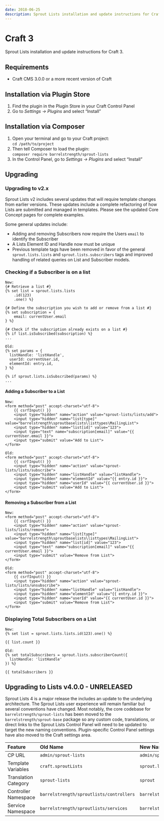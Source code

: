 ```yaml
---
date: 2018-06-25
description: Sprout Lists installation and update instructions for Craft 3.
---
```


# Craft 3

Sprout Lists installation and update instructions for Craft 3.

## Requirements

* Craft CMS 3.0.0 or a more recent version of Craft

## Installation via Plugin Store

1. Find the plugin in the Plugin Store in your Craft Control Panel 
2. Go to _Settings → Plugins_ and select “Install”

## Installation via Composer 

1. Open your terminal and go to your Craft project:<br> `cd /path/to/project`
2. Then tell Composer to load the plugin:<br> `composer require barrelstrength/sprout-lists`
3. In the Control Panel, go to _Settings → Plugins_ and select “Install”

## Upgrading

### Upgrading to v2.x

Sprout Lists v2 includes several updates that will require template changes from earlier versions. These updates include a complete refactoring of how Lists are submitted and managed in templates. Please see the updated Core Concept pages for complete examples.

Some general updates include:

- Adding and removing Subscribers now require the Users `email` to identify the Subscriber
- A Lists Element ID and Handle now must be unique
- Previous template tags have been removed in favor of the general `sprout.lists.lists` and `sprout.lists.subscribers` tags and improved handling of related queries on List and Subscriber models.

### Checking if a Subscriber is on a list

``` twig
New:
{# Retrieve a list #}
{% set list = sprout.lists.lists
    .id(123)
    .one() %}

{# Define the subscription you wish to add or remove from a list #}
{% set subscription = {
    email: currentUser.email
} %}

{# Check if the subscription already exists on a list #}
{% if list.isSubscribed(subscription) %}
...

Old:
{% set params = {
  listHandle: 'listHandle',
  userId: currentUser.id,
  elementId: entry.id,
} %}

{% if sprout.lists.isSubscribed(params) %}
...
```

#### Adding a Subscriber to a List

``` twig
New:
<form method="post" accept-charset="utf-8">
    {{ csrfInput() }}
    <input type="hidden" name="action" value="sprout-lists/lists/add">
    <input type="hidden" name="list[type]" value="barrelstrength\sproutbaselists\listtypes\MailingList">
    <input type="hidden" name="list[id]" value="123">
    <input type="text" name="subscription[email]" value="{{ currentUser.email }}">
    <input type="submit" value="Add to List">
</form>

Old:
<form method="post" accept-charset="utf-8">
    {{ csrfInput() }}
    <input type="hidden" name="action" value="sprout-lists/lists/subscribe">
    <input type="hidden" name="listHandle" value="listHandle">
    <input type="hidden" name="elementId" value="{{ entry.id }}">
    <input type="hidden" name="userId" value="{{ currentUser.id }}">
    <input type="submit" value="Add to List">
</form>
```

#### Removing a Subscriber from a List

``` twig
New:
<form method="post" accept-charset="utf-8">
    {{ csrfInput() }}
    <input type="hidden" name="action" value="sprout-lists/lists/remove">
    <input type="hidden" name="list[type]" value="barrelstrength\sproutbaselists\listtypes\MailingList">
    <input type="hidden" name="list[id]" value="123">
    <input type="text" name="subscription[email]" value="{{ currentUser.email }}">
    <input type="submit" value="Remove from List">
</form>

Old:
<form method="post" accept-charset="utf-8">
    {{ csrfInput() }}
    <input type="hidden" name="action" value="sprout-lists/lists/unsubscribe">
    <input type="hidden" name="listHandle" value="listHandle">
    <input type="hidden" name="elementId" value="{{ entry.id }}">
    <input type="hidden" name="userId" value="{{ currentUser.id }}">
    <input type="submit" value="Remove from List">
</form>
```

### Displaying Total Subscribers on a List

``` twig
New:
{% set list = sprout.lists.lists.id(123).one() %}

{{ list.count }}

Old:
{% set totalSubscribers = sprout.lists.subscriberCount({ 
  listHandle: 'listHandle' 
}) %}

{{ totalSubscribers }}
```

## Upgrading to Lists v4.0.0 - UNRELEASED

Sprout Lists 4 is a major release the includes an update to the underlying architecture. The Sprout Lists user experience will remain familiar but several conventions have changed. Most notably, the core codebase for `barrelstrength/sprout-lists` has been moved to the `barrelstrength/sprout-base` package so any custom code, translations, or direct links to the Sprout Lists Control Panel will need to be updated to target the new naming conventions. Plugin-specific Control Panel settings have also moved to the Craft settings area. 

| Feature | Old Name | New Name |
|:------- |:------   |:------   |
| CP URL | `admin/sprout-lists` | `admin/sprout/lists` |
| Template Variables | `craft.sproutLists` | `sprout.lists` |
| Translation Category | `sprout-lists` | `sprout` |
| Controller Namespace | `barrelstrength/sproutlists/controllers` | `barrelstrength/sproutbase/app/lists/controllers`  |
| Service Namespace | `barrelstrength/sproutlists/services` | `barrelstrength/sproutbase/app/lists/services`  |
